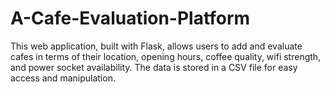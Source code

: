 # A-Cafe-Evaluation-Platform
This web application, built with Flask, allows users to add and evaluate cafes in terms of their location, opening hours, coffee quality, wifi strength, and power socket availability. The data is stored in a CSV file for easy access and manipulation.
